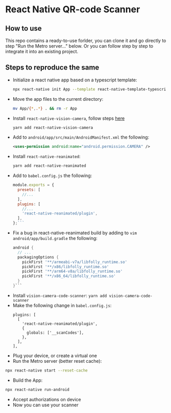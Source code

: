 # React Native QR-code Scanner

## How to use

This repo contains a ready-to-use forlder, you can clone it and go directly to step "Run the Metro server..." below. Or you can follow step by step to integrate it into an existing project.

## Steps to reproduce the same

- Initialize a react native app based on a typescript template:
  ```bash
  npx react-native init App --template react-native-template-typescript
  ```
- Move the app files to the current directory:
  ```bash
  mv App/{*,.*} . && rm -r App
  ```
- Install `react-native-vision-camera`, follow steps [here](https://github.com/mrousavy/react-native-vision-camera)
  ```bash
  yarn add react-native-vision-camera
  ```
- Add to `android/app/src/main/AndroidManifest.xml` the following:
  ```xml
  <uses-permission android:name="android.permission.CAMERA" />
  ```
- Install `react-native-reanimated`:
  ```bash
  yarn add react-native-reanimated
  ```
- Add to `babel.config.js` the following:
  ```js
  module.exports = {
    presets: [
      //...
    ],
    plugins: [
      //...
      'react-native-reanimated/plugin',
    ],
  };```
- Fix a bug in react-native-reanimated build by adding to `vim android/app/build.gradle` the following:
  ```gradle
  android {
    // ...
    packagingOptions {
      pickFirst '**/armeabi-v7a/libfolly_runtime.so'
      pickFirst '**/x86/libfolly_runtime.so'
      pickFirst '**/arm64-v8a/libfolly_runtime.so'
      pickFirst '**/x86_64/libfolly_runtime.so'
    }
  }```
- Install `vision-camera-code-scanner`:
  `yarn add vision-camera-code-scanner`
- Make the following change in `babel.config.js`:
  ```
  plugins: [
    [
      'react-native-reanimated/plugin',
      {
        globals: ['__scanCodes'],
      },
    ],
  ],
  ```
- Plug your device, or create a virtual one
- Run the Metro server (better reset cache):
```bash
npx react-native start --reset-cache
```
- Build the App:
```bash
npx react-native run-android
```
- Accept authorizations on device
- Now you can use your scanner
